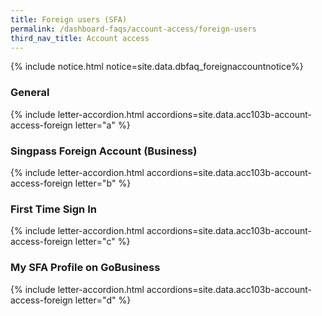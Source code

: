 ```yaml
---
title: Foreign users (SFA)
permalink: /dashboard-faqs/account-access/foreign-users
third_nav_title: Account access
---
```


{% include notice.html notice=site.data.dbfaq_foreignaccountnotice%} 

### General

{% include letter-accordion.html accordions=site.data.acc103b-account-access-foreign letter="a" %}

### Singpass Foreign Account (Business)

{% include letter-accordion.html accordions=site.data.acc103b-account-access-foreign letter="b" %}

### First Time Sign In

{% include letter-accordion.html accordions=site.data.acc103b-account-access-foreign letter="c" %}

### My SFA Profile on GoBusiness

{% include letter-accordion.html accordions=site.data.acc103b-account-access-foreign letter="d" %}